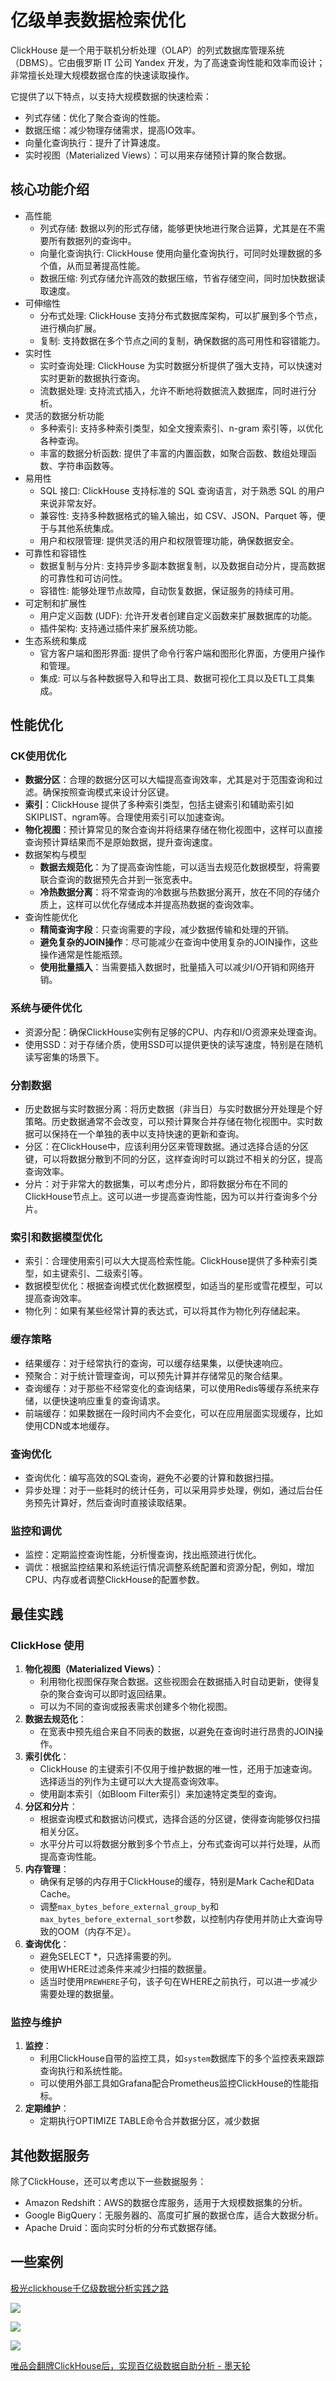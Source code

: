 # 亿级单表数据检索优化

ClickHouse 是一个用于联机分析处理（OLAP）的列式数据库管理系统（DBMS）。它由俄罗斯 IT 公司 Yandex 开发，为了高速查询性能和效率而设计；非常擅长处理大规模数据仓库的快速读取操作。

它提供了以下特点，以支持大规模数据的快速检索：

+ 列式存储：优化了聚合查询的性能。
+ 数据压缩：减少物理存储需求，提高IO效率。
+ 向量化查询执行：提升了计算速度。
+ 实时视图（Materialized Views）：可以用来存储预计算的聚合数据。

## 核心功能介绍
+ 高性能
    - 列式存储: 数据以列的形式存储，能够更快地进行聚合运算，尤其是在不需要所有数据列的查询中。
    - 向量化查询执行: ClickHouse 使用向量化查询执行，可同时处理数据的多个值，从而显著提高性能。
    - 数据压缩: 列式存储允许高效的数据压缩，节省存储空间，同时加快数据读取速度。
+ 可伸缩性
    - 分布式处理: ClickHouse 支持分布式数据库架构，可以扩展到多个节点，进行横向扩展。
    - 复制: 支持数据在多个节点之间的复制，确保数据的高可用性和容错能力。
+ 实时性
    - 实时查询处理: ClickHouse 为实时数据分析提供了强大支持，可以快速对实时更新的数据执行查询。
    - 流数据处理: 支持流式插入，允许不断地将数据流入数据库，同时进行分析。
+ 灵活的数据分析功能
    - 多种索引: 支持多种索引类型，如全文搜索索引、n-gram 索引等，以优化各种查询。
    - 丰富的数据分析函数: 提供了丰富的内置函数，如聚合函数、数组处理函数、字符串函数等。
+ 易用性
    - SQL 接口: ClickHouse 支持标准的 SQL 查询语言，对于熟悉 SQL 的用户来说非常友好。
    - 兼容性: 支持多种数据格式的输入输出，如 CSV、JSON、Parquet 等，便于与其他系统集成。
    - 用户和权限管理: 提供灵活的用户和权限管理功能，确保数据安全。
+ 可靠性和容错性
    - 数据复制与分片: 支持异步多副本数据复制，以及数据自动分片，提高数据的可靠性和可访问性。
    - 容错性: 能够处理节点故障，自动恢复数据，保证服务的持续可用。
+ 可定制和扩展性
    - 用户定义函数 (UDF): 允许开发者创建自定义函数来扩展数据库的功能。
    - 插件架构: 支持通过插件来扩展系统功能。
+ 生态系统和集成
    - 官方客户端和图形界面: 提供了命令行客户端和图形化界面，方便用户操作和管理。
    - 集成: 可以与各种数据导入和导出工具、数据可视化工具以及ETL工具集成。

## 性能优化
### CK使用优化
+ **数据分区**：合理的数据分区可以大幅提高查询效率，尤其是对于范围查询和过滤。确保按照查询模式来设计分区键。
+ **索引**：ClickHouse 提供了多种索引类型，包括主键索引和辅助索引如SKIPLIST、ngram等。合理使用索引可以加速查询。
+ **物化视图**：预计算常见的聚合查询并将结果存储在物化视图中，这样可以直接查询预计算结果而不是原始数据，提升查询速度。
+ 数据架构与模型
    - **数据去规范化**：为了提高查询性能，可以适当去规范化数据模型，将需要联合查询的数据预先合并到一张宽表中。
    - **冷热数据分离**：将不常查询的冷数据与热数据分离开，放在不同的存储介质上，这样可以优化存储成本并提高热数据的查询效率。
+ 查询性能优化
    - **精简查询字段**：只查询需要的字段，减少数据传输和处理的开销。
    - **避免复杂的JOIN操作**：尽可能减少在查询中使用复杂的JOIN操作，这些操作通常是性能瓶颈。
    - **使用批量插入**：当需要插入数据时，批量插入可以减少I/O开销和网络开销。

### 系统与硬件优化
+ 资源分配：确保ClickHouse实例有足够的CPU、内存和I/O资源来处理查询。
+ 使用SSD：对于存储介质，使用SSD可以提供更快的读写速度，特别是在随机读写密集的场景下。

### 分割数据
+ 历史数据与实时数据分离：将历史数据（非当日）与实时数据分开处理是个好策略。历史数据通常不会改变，可以预计算聚合并存储在物化视图中。实时数据可以保持在一个单独的表中以支持快速的更新和查询。
+ 分区：在ClickHouse中，应该利用分区来管理数据。通过选择合适的分区键，可以将数据分散到不同的分区，这样查询时可以跳过不相关的分区，提高查询效率。
+ 分片：对于非常大的数据集，可以考虑分片，即将数据分布在不同的ClickHouse节点上。这可以进一步提高查询性能，因为可以并行查询多个分片。

### 索引和数据模型优化
+ 索引：合理使用索引可以大大提高检索性能。ClickHouse提供了多种索引类型，如主键索引、二级索引等。
+ 数据模型优化：根据查询模式优化数据模型，如适当的星形或雪花模型，可以提高查询效率。
+ 物化列：如果有某些经常计算的表达式，可以将其作为物化列存储起来。

### 缓存策略
+ 结果缓存：对于经常执行的查询，可以缓存结果集，以便快速响应。
+ 预聚合：对于统计管理查询，可以预先计算并存储常见的聚合结果。
+ 查询缓存：对于那些不经常变化的查询结果，可以使用Redis等缓存系统来存储，以便快速响应重复的查询请求。
+ 前端缓存：如果数据在一段时间内不会变化，可以在应用层面实现缓存，比如使用CDN或本地缓存。

### 查询优化
+ 查询优化：编写高效的SQL查询，避免不必要的计算和数据扫描。
+ 异步处理：对于一些耗时的统计任务，可以采用异步处理，例如，通过后台任务预先计算好，然后查询时直接读取结果。

### 监控和调优
+ 监控：定期监控查询性能，分析慢查询，找出瓶颈进行优化。
+ 调优：根据监控结果和系统运行情况调整系统配置和资源分配，例如，增加CPU、内存或者调整ClickHouse的配置参数。

## 最佳实践
### ClickHose 使用
1.  **物化视图（Materialized Views）**： 
    - 利用物化视图保存聚合数据。这些视图会在数据插入时自动更新，使得复杂的聚合查询可以即时返回结果。
    - 可以为不同的查询或报表需求创建多个物化视图。
2.  **数据去规范化**： 
    - 在宽表中预先组合来自不同表的数据，以避免在查询时进行昂贵的JOIN操作。
3.  **索引优化**： 
    - ClickHouse 的主键索引不仅用于维护数据的唯一性，还用于加速查询。选择适当的列作为主键可以大大提高查询效率。
    - 使用副本索引（如Bloom Filter索引）来加速特定类型的查询。
4.  **分区和分片**： 
    - 根据查询模式和数据访问模式，选择合适的分区键，使得查询能够仅扫描相关分区。
    - 水平分片可以将数据分散到多个节点上，分布式查询可以并行处理，从而提高查询性能。
5.  **内存管理**： 
    - 确保有足够的内存用于ClickHouse的缓存，特别是Mark Cache和Data Cache。
    - 调整`max_bytes_before_external_group_by`和`max_bytes_before_external_sort`参数，以控制内存使用并防止大查询导致的OOM（内存不足）。
6.  **查询优化**： 
    - 避免SELECT *，只选择需要的列。
    - 使用WHERE过滤条件来减少扫描的数据量。
    - 适当时使用`PREWHERE`子句，该子句在WHERE之前执行，可以进一步减少需要处理的数据量。

### 监控与维护
1.  **监控**： 
    - 利用ClickHouse自带的监控工具，如`system`数据库下的多个监控表来跟踪查询执行和系统性能。
    - 可以使用外部工具如Grafana配合Prometheus监控ClickHouse的性能指标。
2.  **定期维护**： 
    - 定期执行OPTIMIZE TABLE命令合并数据分区，减少数据

## 其他数据服务
除了ClickHouse，还可以考虑以下一些数据服务：

+ Amazon Redshift：AWS的数据仓库服务，适用于大规模数据集的分析。
+ Google BigQuery：无服务器的、高度可扩展的数据仓库，适合大数据分析。
+ Apache Druid：面向实时分析的分布式数据存储。

## 一些案例
[极光clickhouse千亿级数据分析实践之路](https://m.jiguang.cn/blog/8)

![](images/1704429340360-1b95ad31-54b4-4991-94b1-934a89758525_52a16777.png)

![](images/1704450700857-9e1a4d7f-6562-4c30-a2fd-5f91ddc46f79_2d5e16e8.png)

![](images/1704450713900-c871a094-3673-47a7-b2b9-dadd89369cae_b7d937e8.png)

[唯品会翻牌ClickHouse后，实现百亿级数据自助分析 - 墨天轮](https://www.modb.pro/db/70767)

